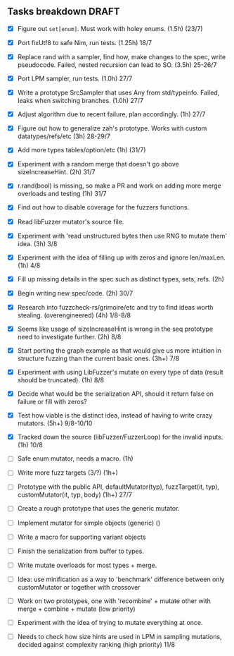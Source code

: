Tasks breakdown DRAFT
---------------------

- [X] Figure out `set[enum]`. Must work with holey enums. (1.5h) (23/7)
- [X] Port fixUtf8 to safe Nim, run tests. (1.25h) 18/7
- [X] Replace rand with a sampler, find how, make changes to the spec, write pseudocode. Failed, nested recursion can lead to SO. (3.5h) 25-26/7
- [X] Port LPM sampler, run tests. (1.0h) 27/7
- [X] Write a prototype SrcSampler that uses Any from std/typeinfo. Failed, leaks when switching branches. (1.0h) 27/7
- [X] Adjust algorithm due to recent failure, plan accordingly. (1h) 27/7
- [X] Figure out how to generalize zah's prototype. Works with custom datatypes/refs/etc (3h) 28-29/7
- [X] Add more types tables/option/etc (1h) (31/7)
- [X] Experiment with a random merge that doesn't go above sizeIncreaseHint. (2h) 31/7
- [X] r.rand(bool) is missing, so make a PR and work on adding more merge overloads and testing (1h) 31/7
- [X] Find out how to disable coverage for the fuzzers functions.
- [X] Read libFuzzer mutator's source file.
- [X] Experiment with 'read unstructured bytes then use RNG to mutate them' idea. (3h) 3/8
- [X] Experiment with the idea of filling up with zeros and ignore len/maxLen. (1h) 4/8

- [X] Fill up missing details in the spec such as distinct types, sets, refs. (2h)
- [X] Begin writing new spec/code. (2h) 30/7
- [X] Research into fuzzcheck-rs/grimoire/etc and try to find ideas worth stealing. (overengineered) (4h) 1/8-8/8
- [X] Seems like usage of sizeIncreaseHint is wrong in the seq prototype need to investigate further. (2h) 8/8
- [X] Start porting the graph example as that would give us more intuition in structure fuzzing than the current basic ones. (3h+) 7/8
- [X] Experiment with using LibFuzzer's mutate on every type of data (result should be truncated). (1h) 8/8
- [X] Decide what would be the serialization API, should it return false on failure or fill with zeros?
- [X] Test how viable is the distinct idea, instead of having to write crazy mutators. (5h+) 9/8-10/10
- [X] Tracked down the source (libFuzzer/FuzzerLoop) for the invalid inputs. (1h) 10/8
- [ ] Safe enum mutator, needs a macro. (1h)
- [ ] Write more fuzz targets (3/?) (1h+)
- [ ] Prototype with the public API, defaultMutator(typ), fuzzTarget(it, typ), customMutator(it, typ, body) (1h+) 27/7
- [ ] Create a rough prototype that uses the generic mutator.
- [ ] Implement mutator for simple objects (generic) ()
- [ ] Write a macro for supporting variant objects
- [ ] Finish the serialization from buffer to types.
- [ ] Write mutate overloads for most types + merge.
- [ ] Idea: use minification as a way to 'benchmark' difference between only customMutator or together with crossover
- [ ] Work on two prototypes, one with 'recombine' + mutate other with merge + combine + mutate (low priority)
- [ ] Experiment with the idea of trying to mutate everything at once.
- [ ] Needs to check how size hints are used in LPM in sampling mutations, decided against complexity ranking (high priority) 11/8
